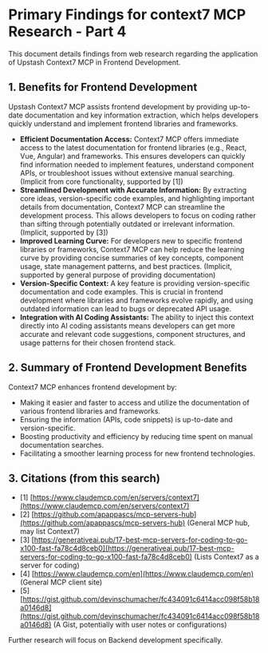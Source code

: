 # Primary Findings for context7 MCP Research - Part 4

This document details findings from web research regarding the application of Upstash Context7 MCP in Frontend Development.

## 1. Benefits for Frontend Development

Upstash Context7 MCP assists frontend development by providing up-to-date documentation and key information extraction, which helps developers quickly understand and implement frontend libraries and frameworks.

*   **Efficient Documentation Access:** Context7 MCP offers immediate access to the latest documentation for frontend libraries (e.g., React, Vue, Angular) and frameworks. This ensures developers can quickly find information needed to implement features, understand component APIs, or troubleshoot issues without extensive manual searching. (Implicit from core functionality, supported by [1])
*   **Streamlined Development with Accurate Information:** By extracting core ideas, version-specific code examples, and highlighting important details from documentation, Context7 MCP can streamline the development process. This allows developers to focus on coding rather than sifting through potentially outdated or irrelevant information. (Implicit, supported by [3])
*   **Improved Learning Curve:** For developers new to specific frontend libraries or frameworks, Context7 MCP can help reduce the learning curve by providing concise summaries of key concepts, component usage, state management patterns, and best practices. (Implicit, supported by general purpose of providing documentation)
*   **Version-Specific Context:** A key feature is providing version-specific documentation and code examples. This is crucial in frontend development where libraries and frameworks evolve rapidly, and using outdated information can lead to bugs or deprecated API usage.
*   **Integration with AI Coding Assistants:** The ability to inject this context directly into AI coding assistants means developers can get more accurate and relevant code suggestions, component structures, and usage patterns for their chosen frontend stack.

## 2. Summary of Frontend Development Benefits

Context7 MCP enhances frontend development by:

*   Making it easier and faster to access and utilize the documentation of various frontend libraries and frameworks.
*   Ensuring the information (APIs, code snippets) is up-to-date and version-specific.
*   Boosting productivity and efficiency by reducing time spent on manual documentation searches.
*   Facilitating a smoother learning process for new frontend technologies.

## 3. Citations (from this search)

*   [1] [https://www.claudemcp.com/en/servers/context7](https://www.claudemcp.com/en/servers/context7)
*   [2] [https://github.com/apappascs/mcp-servers-hub](https://github.com/apappascs/mcp-servers-hub) (General MCP hub, may list Context7)
*   [3] [https://generativeai.pub/17-best-mcp-servers-for-coding-to-go-x100-fast-fa78c4d8ceb0](https://generativeai.pub/17-best-mcp-servers-for-coding-to-go-x100-fast-fa78c4d8ceb0) (Lists Context7 as a server for coding)
*   [4] [https://www.claudemcp.com/en](https://www.claudemcp.com/en) (General MCP client site)
*   [5] [https://gist.github.com/devinschumacher/fc434091c6414acc098f58b18a0146d8](https://gist.github.com/devinschumacher/fc434091c6414acc098f58b18a0146d8) (A Gist, potentially with user notes or configurations)

Further research will focus on Backend development specifically.